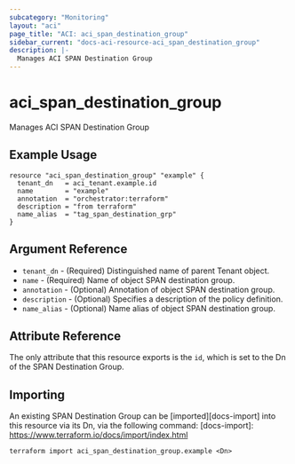 ```yaml
---
subcategory: "Monitoring"
layout: "aci"
page_title: "ACI: aci_span_destination_group"
sidebar_current: "docs-aci-resource-aci_span_destination_group"
description: |-
  Manages ACI SPAN Destination Group
---
```


# aci_span_destination_group

Manages ACI SPAN Destination Group

## Example Usage

```hcl
resource "aci_span_destination_group" "example" {
  tenant_dn   = aci_tenant.example.id
  name        = "example"
  annotation  = "orchestrator:terraform"
  description = "from terraform"
  name_alias  = "tag_span_destination_grp"
}
```

## Argument Reference

- `tenant_dn` - (Required) Distinguished name of parent Tenant object.
- `name` - (Required) Name of object SPAN destination group.
- `annotation` - (Optional) Annotation of object SPAN destination group.
- `description` - (Optional) Specifies a description of the policy definition.
- `name_alias` - (Optional) Name alias of object SPAN destination group.

## Attribute Reference

The only attribute that this resource exports is the `id`, which is set to the
Dn of the SPAN Destination Group.

## Importing

An existing SPAN Destination Group can be [imported][docs-import] into this resource via its Dn, via the following command:
[docs-import]: https://www.terraform.io/docs/import/index.html

```
terraform import aci_span_destination_group.example <Dn>
```
